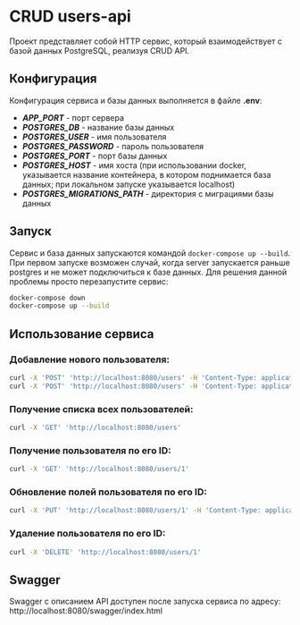 # CRUD users-api

Проект представляет собой HTTP сервис, который взаимодействует с базой данных PostgreSQL, реализуя CRUD API.

## Конфигурация

Конфигурация сервиса и базы данных выполняется в файле **.env**:

- ***APP_PORT*** - порт сервера
- ***POSTGRES_DB*** - название базы данных
- ***POSTGRES_USER*** - имя пользователя
- ***POSTGRES_PASSWORD*** - пароль пользователя
- ***POSTGRES_PORT*** - порт базы данных
- ***POSTGRES_HOST*** - имя хоста (при использовании docker, указывается название контейнера, в котором поднимается база данных; при локальном запуске указывается localhost)
- ***POSTGRES_MIGRATIONS_PATH*** - директория с миграциями базы данных

## Запуск

Сервис и база данных запускаются командой `docker-compose up --build`.
При первом запуске возможен случай, когда server запускается раньше postgres и не может подключиться к базе данных. Для решения данной проблемы просто перезапустите сервис:
```bash
docker-compose down
docker-compose up --build
```

## Использование сервиса

### Добавление нового пользователя:
```bash
curl -X 'POST' 'http://localhost:8080/users' -H 'Content-Type: application/json' -d '{"age": 25, "name": "John", "occupation": "Development in golang", "salary": 100000}'
curl -X 'POST' 'http://localhost:8080/users' -H 'Content-Type: application/json' -d '{"age": 50, "name": "Alex", "occupation": "Development in golang, java, c, c++ and many others.", "salary": 1000000}'
```

### Получение списка всех пользователей:
```bash
curl -X 'GET' 'http://localhost:8080/users' 
```

### Получение пользователя по его ID:
```bash
curl -X 'GET' 'http://localhost:8080/users/1'
```

### Обновление полей пользователя по его ID:
```bash
curl -X 'PUT' 'http://localhost:8080/users/1' -H 'Content-Type: application/json' -d '{"age": 20, "name": "Jake", "occupation": "Development in Java", "salary": 99999}'
```

### Удаление пользователя по его ID:
```bash
curl -X 'DELETE' 'http://localhost:8080/users/1'
```

## Swagger

Swagger с описанием API доступен после запуска сервиса по адресу:
http://localhost:8080/swagger/index.html

